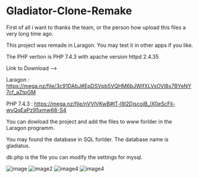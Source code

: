 # Gladiator-Clone-Remake

First of all i want to thanks the team, or the person how upload this files a very long time ago.

This project was remade in Laragon. You may test it in other apps if you like.

The PHP vertion is PHP 7.4.3 with apache version httpd 2.4.35

Link to Download -->

Laragon : https://mega.nz/file/3c91DAbJ#EpDSVpb5VQHM6bJWlfXLVsOVl8x7BYeNY7cf_aZtpGM

PHP 7.4.3 : https://mega.nz/file/nVVlVKwB#tT-l9l2DjscoiB_lX0eScFli-wvQqEaPz95xmw68-S4

You can dowload the project and add the files to www forlder in the Laragon programm.

You may found the database in SQL forlder. The database name is gladiatus.

db.php is the file you can modify the settings for mysql.

![image](https://github.com/user-attachments/assets/0b7a8b89-56a9-4f24-a85f-cbffaf8d3180)
![image2](https://github.com/user-attachments/assets/f8ee3dbe-e2ac-4329-8463-4c0f53dd843f)
![image4](https://github.com/user-attachments/assets/c6f22aaa-4ba0-42e7-b9a6-8ed8a98723c1)
![image4](https://github.com/user-attachments/assets/edcb8ee7-68a1-4332-abbe-2168bf74015a)
